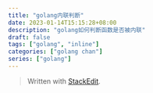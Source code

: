 ```yaml
---
title: "golang内联判断"
date: 2023-01-14T15:15:28+08:00
description: "golang如何判断函数是否被内联"
draft: false
tags: ["golang", "inline"]
categories: ["golang chan"]
series: ["golang"]
---
```



> Written with [StackEdit](https://stackedit.io/).
<!--stackedit_data:
eyJoaXN0b3J5IjpbLTk3NTExNTYwOV19
-->